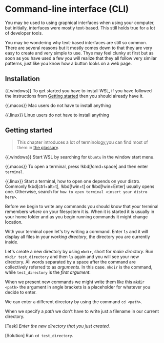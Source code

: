 # Command-line interface (CLI)

You may be used to using graphical interfaces when using your computer, but initially, interfaces were mostly text-based. This still holds true for a lot of developer tools.

You may be wondering why text-based interfaces are still so common. There are several reasons but it mostly comes down to that they are very easy to create and very simple to use. Thye may feel clunky at first but as soon as you have used a few you will realize that they all follow very similar patterns, just like you know how a button looks on a web page.

## Installation

{{.windows}}
To get started you have to install WSL, if you have followed the instructions from [Getting started](../getting_started.md) then you should already have it.

{{.macos}}
Mac users do not have to install anything

{{.linux}}
Linux users do not have to install anything

## Getting started

> This chapter introduces a lot of terminology,you can find most of them in [the glossary](../glossary.md#command-line-terms).

{{.windows}}
Start WSL by searching for `Ubuntu` in the window start menu.

{{.macos}}
To open a terminal, press !kbd[!cmd+space] and then enter `terminal`.

{{.linux}}
Start a terminal, how to open one depends on your distro. Commonly !kbd[ctrl+alt+t], !kbd[!win+t] or !kbd[!win+Enter] usually opens one. Otherwise, search for `how to open terminal <insert your distro here>`.

Before we begin to write any commands you should know that your terminal remembers _where_ on your filesystem it is. When it is started it is usually in your home folder and as you begin running commands it might change location.

With your terminal open let's try writing a command. Enter `ls` and it will display all files in your _working directory_, the directory you are currently inside.

Let's create a new directory by using `mkdir`, short for _make directory_. Run `mkdir test_directory` and then `ls` again and you will see your new directory. All words separated by a space after the command are collectively referred to as _arguments_. In this case. `mkdir` is the command, while `test_directory` is the _first argument_.

When we present new commands we might write them like this `mkdir <path>` the argument in angle brackets is a placeholder for whatever you decide to enter.

We can enter a different directory by using the command `cd <path>`.

When we specify a _path_ we don't have to write just a filename in our current directory.

[Task]
_Enter the new directory that you just created._

[Solution]
Run `cd test_directory`.
